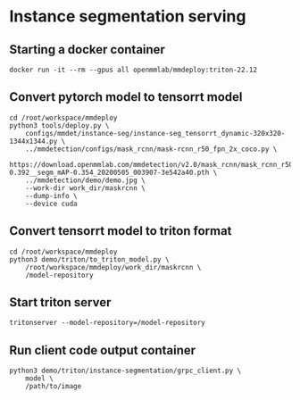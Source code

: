# Instance segmentation serving


## Starting a docker container
```
docker run -it --rm --gpus all openmmlab/mmdeploy:triton-22.12
```

## Convert pytorch model to tensorrt model
```
cd /root/workspace/mmdeploy
python3 tools/deploy.py \
    configs/mmdet/instance-seg/instance-seg_tensorrt_dynamic-320x320-1344x1344.py \
    ../mmdetection/configs/mask_rcnn/mask-rcnn_r50_fpn_2x_coco.py \
    https://download.openmmlab.com/mmdetection/v2.0/mask_rcnn/mask_rcnn_r50_fpn_2x_coco/mask_rcnn_r50_fpn_2x_coco_bbox_mAP-0.392__segm_mAP-0.354_20200505_003907-3e542a40.pth \
    ../mmdetection/demo/demo.jpg \
    --work-dir work_dir/maskrcnn \
    --dump-info \
    --device cuda
```

## Convert tensorrt model to triton format
```
cd /root/workspace/mmdeploy
python3 demo/triton/to_triton_model.py \
    /root/workspace/mmdeploy/work_dir/maskrcnn \
    /model-repository
```

## Start triton server
```
tritonserver --model-repository=/model-repository
```

## Run client code output container
```
python3 demo/triton/instance-segmentation/grpc_client.py \
    model \
    /path/to/image
```
